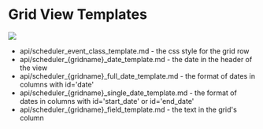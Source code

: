 Grid View Templates
===============================

<img src="api/grid_view_templates.png"/>

- api/scheduler_event_class_template.md - the css style for the grid row
- api/scheduler_{gridname}_date_template.md - the date in the header of the view
- api/scheduler_{gridname}_full_date_template.md - the format of dates in columns with id='date'
- api/scheduler_{gridname}_single_date_template.md - the format of dates in columns with id='start_date' or id='end_date'
- api/scheduler_{gridname}_field_template.md - the text in the grid's column







